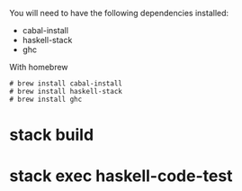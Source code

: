 You will need to have the following dependencies installed:
- cabal-install
- haskell-stack
- ghc

With homebrew
```
# brew install cabal-install
# brew install haskell-stack
# brew install ghc

```
# stack build
# stack exec haskell-code-test
```
